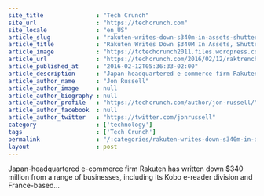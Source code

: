 ```yaml
---
site_title               : "Tech Crunch"
site_url                 : "https://techcrunch.com"
site_locale              : "en_US"
article_slug             : "rakuten-writes-down-s340m-in-assets-shutters-marketplaces-in-southeast-asia"
article_title            : "Rakuten Writes Down $340M In Assets, Shutters Marketplaces In Southeast Asia"
article_image            : "https://tctechcrunch2011.files.wordpress.com/2015/11/rakuten.jpg?w=764&h=400&crop=1"
article_url              : "https://techcrunch.com/2016/02/12/raktrenchment/"
article_published_at     : "2016-02-12T05:36:33-02:00"
article_description      : "Japan-headquartered e-commerce firm Rakuten has written down $340 million from a range of businesses, including its Kobo e-reader division and France-based..."
article_author_name      : "Jon Russell"
article_author_image     : null
article_author_biography : null
article_author_profile   : "https://techcrunch.com/author/jon-russell/"
article_author_facebook  : null
article_author_twitter   : "https://twitter.com/jonrussell"
category                 : ['technology']
tags                     : ['Tech Crunch']
permalink                : "/:categories/rakuten-writes-down-s340m-in-assets-shutters-marketplaces-in-southeast-asia/"
layout                   : post
---
```


Japan-headquartered e-commerce firm Rakuten has written down $340 million from a range of businesses, including its Kobo e-reader division and France-based...
